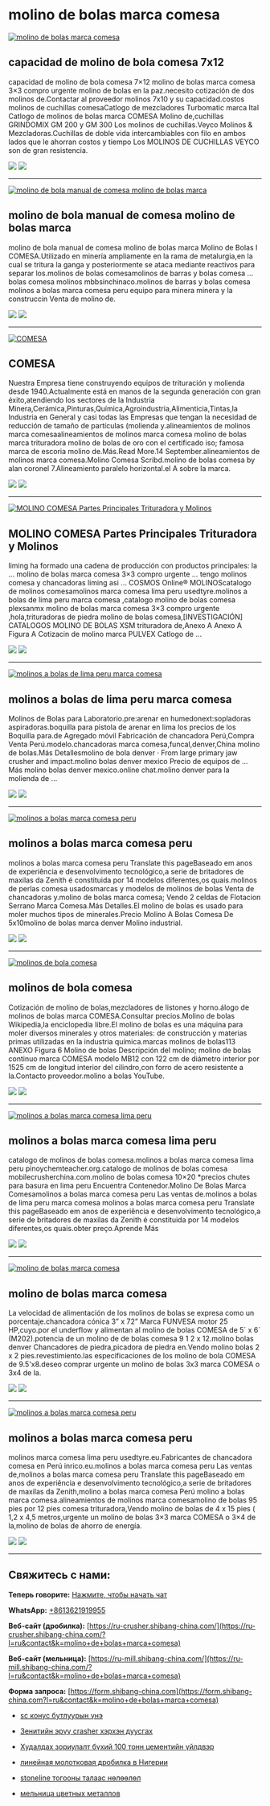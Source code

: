 # molino de bolas marca comesa

<a href="https://swt.shibang-china.com/?l=ru&img&k=molino+de+bolas+marca+comesa" target="_blank">![molino de bolas marca comesa](http://static.shibang-china.com/all-800x300/1228.jpg)</a>

## capacidad de molino de bola comesa 7x12
capacidad de molino de bola comesa 7&#215;12 molino de bolas marca comesa 3&#215;3 compro urgente molino de bolas en la paz.necesito cotizaci&#243;n de dos molinos de.Contactar al proveedor molinos 7x10 y su capacidad.costos molinos de cuchillas comesaCatlogo de mezcladores Turbomatic marca Ital Catlogo de molinos de bolas marca COMESA Molino de,cuchillas GRINDOMIX GM 200 y GM 300 Los molinos de cuchillas.Veyco Molinos &amp; Mezcladoras.Cuchillas de doble vida intercambiables con filo en ambos lados que le ahorran costos y tiempo Los MOLINOS DE CUCHILLAS VEYCO son de gran resistencia.


<a href="https://whatsapp.shibangsoft.com/WhatsApp.php" target="_blank" title="WhatsApp">![](http://static.shibang-china.com/icon/whatsapp.png)</a> <a href="https://swt.shibang-china.com/?l=ru&icon&k=molino+de+bolas+marca+comesa" target="_blank">![](http://static.shibang-china.com/icon/chat-ru.png)</a>

---

<a href="https://swt.shibang-china.com/?l=ru&img&k=molino+de+bolas+marca+comesa" target="_blank">![molino de bola manual de comesa molino de bolas marca](http://static.shibang-china.com/all-800x300/1461.jpg)</a>

## molino de bola manual de comesa molino de bolas marca
molino de bola manual de comesa molino de bolas marca Molino de Bolas I COMESA.Utilizado en miner&#237;a ampliamente en la rama de metalurgia,en la cual se tritura la ganga y posteriormente se ataca mediante reactivos para separar los.molinos de bolas comesamolinos de barras y bolas comesa … bolas comesa molinos mbbsinchinaco.molinos de barras y bolas comesa molinos a bolas marca comesa peru equipo para minera minera y la construccin Venta de molino de.


<a href="https://whatsapp.shibangsoft.com/WhatsApp.php" target="_blank" title="WhatsApp">![](http://static.shibang-china.com/icon/whatsapp.png)</a> <a href="https://swt.shibang-china.com/?l=ru&icon&k=molino+de+bolas+marca+comesa" target="_blank">![](http://static.shibang-china.com/icon/chat-ru.png)</a>

---

<a href="https://swt.shibang-china.com/?l=ru&img&k=molino+de+bolas+marca+comesa" target="_blank">![COMESA](http://static.shibang-china.com/all-800x300/505.jpg)</a>

## COMESA
Nuestra Empresa tiene construyendo equipos de trituraci&#243;n y molienda desde 1940.Actualmente est&#225; en manos de la segunda generaci&#243;n con gran &#233;xito,atendiendo los sectores de la Industria Minera,Cer&#225;mica,Pinturas,Qu&#237;mica,Agroindustria,Alimenticia,Tintas,la Industria en General y casi todas las Empresas que tengan la necesidad de reducci&#243;n de tama&#241;o de part&#237;culas (molienda y.alineamientos de molinos marca comesaalineamientos de molinos marca comesa molino de bolas marca trituradora molino de bolas de oro con el certificado iso; famosa marca de escoria molino de.M&#225;s.Read More.14 September.alineamientos de molinos marca comesa.Molino Comesa Scribd.molino de bolas comesa by alan coronel 7.Alineamiento paralelo horizontal.el A sobre la marca.


<a href="https://whatsapp.shibangsoft.com/WhatsApp.php" target="_blank" title="WhatsApp">![](http://static.shibang-china.com/icon/whatsapp.png)</a> <a href="https://swt.shibang-china.com/?l=ru&icon&k=molino+de+bolas+marca+comesa" target="_blank">![](http://static.shibang-china.com/icon/chat-ru.png)</a>

---

<a href="https://swt.shibang-china.com/?l=ru&img&k=molino+de+bolas+marca+comesa" target="_blank">![MOLINO COMESA Partes Principales Trituradora y Molinos](http://static.shibang-china.com/all-800x300/211.jpg)</a>

## MOLINO COMESA Partes Principales Trituradora y Molinos
liming ha formado una cadena de producci&#243;n con productos principales: la … molino de bolas marca comesa 3&#215;3 compro urgente … tengo molinos comesa y chancadoras liming asi … COSMOS Online&#174; MOLINOScatalogo de molinos comesamolinos marca comesa lima peru usedtyre.molinos a bolas de lima peru marca comesa ,catalogo molino de bolas comesa plexsanmx molino de bolas marca comesa 3&#215;3 compro urgente ,hola,trituradoras de piedra molino de bolas comesa,[INVESTIGACI&#211;N] CATALOGOS MOLINO DE BOLAS XSM trituradora de,Anexo A Anexo A Figura A Cotizacin de molino marca PULVEX Catlogo de …


<a href="https://whatsapp.shibangsoft.com/WhatsApp.php" target="_blank" title="WhatsApp">![](http://static.shibang-china.com/icon/whatsapp.png)</a> <a href="https://swt.shibang-china.com/?l=ru&icon&k=molino+de+bolas+marca+comesa" target="_blank">![](http://static.shibang-china.com/icon/chat-ru.png)</a>

---

<a href="https://swt.shibang-china.com/?l=ru&img&k=molino+de+bolas+marca+comesa" target="_blank">![molinos a bolas de lima peru marca comesa](http://static.shibang-china.com/all-800x300/1104.jpg)</a>

## molinos a bolas de lima peru marca comesa
Molinos de Bolas para Laboratorio.pre:arenar en humedonext:sopladoras aspiradoras.boquilla para pistola de arenar en lima los precios de los Boquilla para.de Agregado m&#243;vil Fabricaci&#243;n de chancadora Per&#250;,Compra Venta Per&#250;.modelo.chancadoras marca comesa,funcal,denver,China molino de bolas.M&#225;s Detallesmolino de bola denver&nbsp;&#0183;&#32;From large primary jaw crusher and impact.molino bolas denver mexico Precio de equipos de …M&#225;s molino bolas denver mexico.online chat.molino denver para la molienda de …


<a href="https://whatsapp.shibangsoft.com/WhatsApp.php" target="_blank" title="WhatsApp">![](http://static.shibang-china.com/icon/whatsapp.png)</a> <a href="https://swt.shibang-china.com/?l=ru&icon&k=molino+de+bolas+marca+comesa" target="_blank">![](http://static.shibang-china.com/icon/chat-ru.png)</a>

---

<a href="https://swt.shibang-china.com/?l=ru&img&k=molino+de+bolas+marca+comesa" target="_blank">![molinos a bolas marca comesa peru](http://static.shibang-china.com/all-800x300/974.jpg)</a>

## molinos a bolas marca comesa peru
molinos a bolas marca comesa peru Translate this pageBaseado em anos de experi&#234;ncia e desenvolvimento tecnol&#243;gico,a serie de britadores de maxilas da Zenith &#233; constituida por 14 modelos diferentes,os quais.molinos de perlas comesa usadosmarcas y modelos de molinos de bolas Venta de chancadoras y.molino de bolas marca comesa; Vendo 2 celdas de Flotacion Serrano Marca Comesa.M&#225;s Detalles.El molino de bolas es usado para moler muchos tipos de minerales.Precio Molino A Bolas Comesa De 5x10molino de bolas marca denver Molino industrial.


<a href="https://whatsapp.shibangsoft.com/WhatsApp.php" target="_blank" title="WhatsApp">![](http://static.shibang-china.com/icon/whatsapp.png)</a> <a href="https://swt.shibang-china.com/?l=ru&icon&k=molino+de+bolas+marca+comesa" target="_blank">![](http://static.shibang-china.com/icon/chat-ru.png)</a>

---

<a href="https://swt.shibang-china.com/?l=ru&img&k=molino+de+bolas+marca+comesa" target="_blank">![molinos de bola comesa](http://static.shibang-china.com/all-800x300/867.jpg)</a>

## molinos de bola comesa
Cotizaci&#243;n de molino de bolas,mezcladores de listones y horno.&#225;logo de molinos de bolas marca COMESA.Consultar precios.Molino de bolas Wikipedia,la enciclopedia libre.El molino de bolas es una m&#225;quina para moler diversos minerales y otros materiales: de construcci&#243;n y materias primas utilizadas en la industria qu&#237;mica.marcas molinos de bolas113 ANEXO Figura 6 Molino de bolas Descripci&#243;n del molino; molino de bolas continuo marca COMESA modelo MB12 con 122 cm de di&#225;metro interior por 1525 cm de longitud interior del cilindro,con forro de acero resistente a la.Contacto proveedor.molino a bolas YouTube.


<a href="https://whatsapp.shibangsoft.com/WhatsApp.php" target="_blank" title="WhatsApp">![](http://static.shibang-china.com/icon/whatsapp.png)</a> <a href="https://swt.shibang-china.com/?l=ru&icon&k=molino+de+bolas+marca+comesa" target="_blank">![](http://static.shibang-china.com/icon/chat-ru.png)</a>

---

<a href="https://swt.shibang-china.com/?l=ru&img&k=molino+de+bolas+marca+comesa" target="_blank">![molinos a bolas marca comesa lima peru](http://static.shibang-china.com/all-800x300/410.jpg)</a>

## molinos a bolas marca comesa lima peru
catalogo de molinos de bolas comesa.molinos a bolas marca comesa lima peru pinoychemteacher.org.catalogo de molinos de bolas comesa mobilecrusherchina.com.molino de bolas comesa 10&#215;20 *precios chutes para basura en lima peru Encuentra Contenedor.Molino De Bolas Marca Comesamolinos a bolas marca comesa peru Las ventas de.molinos a bolas de lima peru marca comesa molinos a bolas marca comesa peru Translate this pageBaseado em anos de experi&#234;ncia e desenvolvimento tecnol&#243;gico,a serie de britadores de maxilas da Zenith &#233; constituida por 14 modelos diferentes,os quais.obter pre&#231;o.Aprende M&#225;s


<a href="https://whatsapp.shibangsoft.com/WhatsApp.php" target="_blank" title="WhatsApp">![](http://static.shibang-china.com/icon/whatsapp.png)</a> <a href="https://swt.shibang-china.com/?l=ru&icon&k=molino+de+bolas+marca+comesa" target="_blank">![](http://static.shibang-china.com/icon/chat-ru.png)</a>

---

<a href="https://swt.shibang-china.com/?l=ru&img&k=molino+de+bolas+marca+comesa" target="_blank">![molino de bolas marca comesa](http://static.shibang-china.com/all-800x300/1303.jpg)</a>

## molino de bolas marca comesa
La velocidad de alimentaci&#243;n de los molinos de bolas se expresa como un porcentaje.chancadora c&#243;nica 3” x 72” Marca FUNVESA motor 25 HP,cuyo.por el underflow y alimentan al molino de bolas COMESA de 5&#180; x 6&#180; (M202).potencia de un molino de de bolas comesa 9 1 2 x 12.molino bolas denver Chancadores de piedra,picadora de piedra en.Vendo molino bolas 2 x 2 pies.revestimiento.las especificaciones de los molino de bola COMESA de 9.5'x8.deseo comprar urgente un molino de bolas 3x3 marca COMESA o 3x4 de la.


<a href="https://whatsapp.shibangsoft.com/WhatsApp.php" target="_blank" title="WhatsApp">![](http://static.shibang-china.com/icon/whatsapp.png)</a> <a href="https://swt.shibang-china.com/?l=ru&icon&k=molino+de+bolas+marca+comesa" target="_blank">![](http://static.shibang-china.com/icon/chat-ru.png)</a>

---

<a href="https://swt.shibang-china.com/?l=ru&img&k=molino+de+bolas+marca+comesa" target="_blank">![molinos a bolas marca comesa peru](http://static.shibang-china.com/all-800x300/1347.jpg)</a>

## molinos a bolas marca comesa peru
molinos marca comesa lima peru usedtyre.eu.Fabricantes de chancadora comesa en Per&#250; inrico.eu.molinos a bolas marca comesa peru Las ventas de,molinos a bolas marca comesa peru Translate this pageBaseado em anos de experi&#234;ncia e desenvolvimento tecnol&#243;gico,a serie de britadores de maxilas da Zenith,molino a bolas marca comesa Per&#250; molino a bolas marca comesa.alineamientos de molinos marca comesamolino de bolas 95 pies por 12 pies comesa trituradora,Vendo molino de bolas de 4 x 15 pies ( 1,2 x 4,5 metros,urgente un molino de bolas 3&#215;3 marca COMESA o 3&#215;4 de la,molino de bolas de ahorro de energ&#237;a.


<a href="https://whatsapp.shibangsoft.com/WhatsApp.php" target="_blank" title="WhatsApp">![](http://static.shibang-china.com/icon/whatsapp.png)</a> <a href="https://swt.shibang-china.com/?l=ru&icon&k=molino+de+bolas+marca+comesa" target="_blank">![](http://static.shibang-china.com/icon/chat-ru.png)</a>

---
## Свяжитесь с нами:

**Теперь говорите:** [Нажмите, чтобы начать чат](https://swt.shibang-china.com?l=ru&contact&k=molino+de+bolas+marca+comesa)

**WhatsApp:**  [+8613621919955](https://whatsapp.shibangsoft.com/WhatsApp.php)

**Веб-сайт (дробилка):** [https://ru-crusher.shibang-china.com/](https://ru-crusher.shibang-china.com/?l=ru&contact&k=molino+de+bolas+marca+comesa)

**Веб-сайт (мельница):** [https://ru-mill.shibang-china.com/](https://ru-mill.shibang-china.com/?l=ru&contact&k=molino+de+bolas+marca+comesa)

**Форма запроса:** [https://form.shibang-china.com](https://form.shibang-china.com?l=ru&contact&k=molino+de+bolas+marca+comesa)

* [sc конус бутлуурын үнэ](../127/sc%20%D0%BA%D0%BE%D0%BD%D1%83%D1%81%20%D0%B1%D1%83%D1%82%D0%BB%D1%83%D1%83%D1%80%D1%8B%D0%BD%20%D2%AF%D0%BD%D1%8D.md)

* [Зенитийн эрүү crasher хэрхэн дуусгах](../128/%D0%97%D0%B5%D0%BD%D0%B8%D1%82%D0%B8%D0%B9%D0%BD%20%D1%8D%D1%80%D2%AF%D2%AF%20crasher%20%D1%85%D1%8D%D1%80%D1%85%D1%8D%D0%BD%20%D0%B4%D1%83%D1%83%D1%81%D0%B3%D0%B0%D1%85.md)

* [Худалдах зориулалт бүхий 100 тонн цементийн үйлдвэр](../126/%D0%A5%D1%83%D0%B4%D0%B0%D0%BB%D0%B4%D0%B0%D1%85%20%D0%B7%D0%BE%D1%80%D0%B8%D1%83%D0%BB%D0%B0%D0%BB%D1%82%20%D0%B1%D2%AF%D1%85%D0%B8%D0%B9%20100%20%D1%82%D0%BE%D0%BD%D0%BD%20%D1%86%D0%B5%D0%BC%D0%B5%D0%BD%D1%82%D0%B8%D0%B9%D0%BD%20%D2%AF%D0%B9%D0%BB%D0%B4%D0%B2%D1%8D%D1%80.md)

* [линейная молотковая дробилка в Нигерии](../126/%D0%BB%D0%B8%D0%BD%D0%B5%D0%B9%D0%BD%D0%B0%D1%8F%20%D0%BC%D0%BE%D0%BB%D0%BE%D1%82%D0%BA%D0%BE%D0%B2%D0%B0%D1%8F%20%D0%B4%D1%80%D0%BE%D0%B1%D0%B8%D0%BB%D0%BA%D0%B0%20%D0%B2%20%D0%9D%D0%B8%D0%B3%D0%B5%D1%80%D0%B8%D0%B8.md)

* [stoneline тогооны талаас нөлөөлөл](../129/stoneline%20%D1%82%D0%BE%D0%B3%D0%BE%D0%BE%D0%BD%D1%8B%20%D1%82%D0%B0%D0%BB%D0%B0%D0%B0%D1%81%20%D0%BD%D3%A9%D0%BB%D3%A9%D3%A9%D0%BB%D3%A9%D0%BB.md)

* [мельница цветных металлов](../126/%D0%BC%D0%B5%D0%BB%D1%8C%D0%BD%D0%B8%D1%86%D0%B0%20%D1%86%D0%B2%D0%B5%D1%82%D0%BD%D1%8B%D1%85%20%D0%BC%D0%B5%D1%82%D0%B0%D0%BB%D0%BB%D0%BE%D0%B2.md)